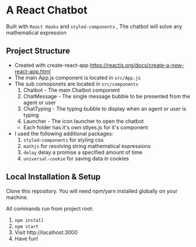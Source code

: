 # A React Chatbot
Built with `React Hooks` and `styled-components` , The chatbot will solve any mathematical expression

## Project Structure
* Created with create-react-app https://reactjs.org/docs/create-a-new-react-app.html
* The main App.js component is located in `src/App.js`
* The sub comoponets are located in `src/components`
    1. Chatbot - The main Chatbot component
    2. ChatMessage - The single message bubble to be presented from the agent or user
    3. ChatTyping - The typing bubble to display when an agent or user is typing
    4. Launcher - The icon launcher to open the chatbot
    * Each folder has it's own stlyes.js for it's component
* I used the following additional packages:
    1. `styled-components` for styling css
    2. `mathjs` for resolving string mathematical expressions
    3. `delay` delay a promise a specified amount of time
    4. `universal-cookie` for saving data in cookies


## Local Installation & Setup
Clone this repository. You will need npm/yarn installed globally on your machine.

All commands run from project root:
1. `npm install`
2. `npm start`
6. Visit http://localhost:3000
7. Have fun!

